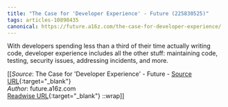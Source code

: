 ```yaml
---
title: "The Case for 'Developer Experience' - Future (225830525)"
tags: articles-10898435
canonical: https://future.a16z.com/the-case-for-developer-experience/
---
```


With developers spending less than a third of their time actually writing code, developer experience includes all the other stuff: maintaining code, testing, security issues, addressing incidents, and more.


[[_Source_: The Case for 'Developer Experience' - Future - [Source URL](https://future.a16z.com/the-case-for-developer-experience/){:target="_blank"}<br>
_Author_: future.a16z.com<br>
[Readwise URL](https://readwise.io/open/225830525){:target="_blank"}
::wrap]]